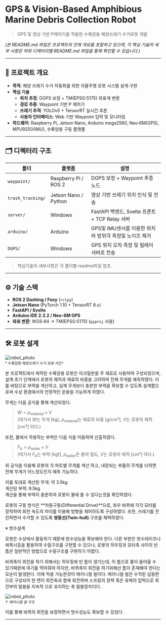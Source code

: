 # GPS & Vision‑Based Amphibious Marine Debris Collection Robot

> GPS 및 영상 기반 P제어기를 적용한 수륙양용 해양쓰레기 수거로봇 개발

*(본 README.md 파일은 프로젝트의 전체 개요를 포함하고 있으며, 각 핵심 기술의 세부 사항은 하위 디렉터리별 README.md 파일을 통해 확인할 수 있습니다.)*

---

## 📌 프로젝트 개요

- **목적**: 해양 쓰레기 수거 자동화를 위한 자율주행 로봇 시스템 설계·구현
- **핵심 기술**  
  - **위치 추정**: DGPS 보정 + TM(EPSG:5175) 좌표계 변환  
  - **경로 추종**: Waypoint 기반 P 제어기  
  - **쓰레기 추적**: YOLOv5 + TensorRT 실시간 추론  
  - **사용자 인터페이스**: Web 기반 Waypoint 입력 및 모니터링
- **하드웨어**: Raspberry Pi, Jetson Nano, Arduino mega2560, Neo‑6M(GPS), MPU9250(IMU), 수륙양용 구동 플랫폼

---

## 🗂️ 디렉터리 구조

| 폴더                | 플랫폼                      | 설명                                      |
|---------------------|-----------------------------|-------------------------------------------|
| `waypoint/`         | Raspberry Pi / ROS 2        | DGPS 보정 + Waypoint 추종 노드              |
| `trash_tracking/`   | Jetson Nano / Python        | 영상 기반 쓰레기 위치 인식 및 전송           |
| `server/`           | Windows                     | FastAPI 백엔드, Svelte 프론트 + TCP Relay 서버 |
| `arduino/`          | Arduino                     | GPS및 IMU센서를 이용한 위치와 방위각 측정및 노이즈 제거|
| `DGPS/`             | Windows                     | GPS 위치 오차 측정 및 릴레이 서버로 전송           |

> 핵심기술의 세부사항은 각 폴더별 readme파일 참조.

---

## ⚙️ 기술 스택

- **ROS 2 Dashing / Foxy** (`rclpy`)
- **Jetson Nano** (PyTorch 1.10 + TensorRT 8.x)
- **FastAPI / Svelte**
- **Arduino IDE 2.3.2 / Neo-6M GPS**
- **좌표 변환**: WGS‑84 → TM(EPSG:5175) (`pyproj` 사용)

---

## 🛠️ 로봇 설계

![robot_photo](https://drive.google.com/uc?export=view&id=1js2hFgn9yw9kBC1bLLEw2Lgo3DgyNQmg)  
<sub>* 수륙양용 해양쓰레기 수거 로봇 사진*</sub>

본 프로젝트에서 제작된 수륙양용 로봇은 아크릴판을 주 재료로 사용하여 구성되었으며, 설계 초기 단계에서 로봇의 체적과 재료의 비중을 고려하여 전체 무게를 예측하였다. 이를 바탕으로 부력을 계산하고, 실제 무게보다 충분한 부력을 확보할 수 있도록 설계함으로써 수상 환경에서의 안정적인 운용을 가능하게 하였다.

무게는 다음 공식을 통해 계산되었다.

> $W = \rho_{\text{material}} \times V$  
> (여기서 $W$는 무게 [kg], $\rho_{\text{material}}$는 재료의 비중 [g/cm³], $V$는 로봇의 체적 [cm³] 이다.)

또한, 물에서 작용하는 부력은 다음 식을 이용하여 산출하였다.

> $F_b = \rho_{\text{water}} \times V$  
> (여기서 $F_b$는 부력 [kgf], $\rho_{\text{water}}$은 물의 밀도, $V$는 로봇의 체적 [cm³] 이다.)

위 공식을 이용해 로봇의 각 파트별 무게를 계산 하고, 내장되는 부품의 무게를 더하면 전체 무게가 어느정도인지 예측 가능하다.

이를 토대로 계산된 무게: 약 3.5kg \
계산된 부력: 9.5kg \
계산을 통해 부력이 충분하여 로봇이 물에 뜰 수 있다는것을 확인하였다.



로봇의 구동 방식은 **차동구동(Differential Drive)**으로, 좌우 바퀴에 각각 모터를 장착하여 회전 속도의 차이를 이용해 방향을 제어하도록 구성하였다. 또한, 쓰레기를 전진하면서 수거할 수 있도록 **쌍동선(Twin-hull)** 구조를 채택하였다.

※ 방수설계

로봇은 수상에서 활동하기 때문에 방수성능을 확보해야 한다. 다른 부분은 방수테이프나 에폭시등을 활용하여 수밀구조를 구현할 수 있으나, 로봇의 하우징과 모터축 사이의 빈틈은 일반적인 방법으로 수밀구조를 구현하기 어렵다.

바퀴축이 회전을 하기 위해서는 하우징에 빈 틈이 생기는데, 이 틈으로 물이 들어올 수 있기때문에 여기를 막아줘야 하지만, 바퀴축이 회전을 하기위해선 틈이 존재해야 한다는 모순이 발생한다. 이때 적용 가능한것이 메카니컬 씰이다. 메카니컬 씰은 수직된 섭동면 으로 구성되어 한 면이 회전축과 함께 회전하며 스프링의 장력 혹은 유체의 압력으로 회전부의 밀봉을 지속적 으로 유지하는 축 밀봉장치이다.

![robot_photo](https://drive.google.com/uc?export=view&id=1mJNYOKdsUvp4fko-kgF80gJ-L9xN7oeA)  
<sub>*↑ 메카니컬 씰 구조*</sub>

이를 통해 바퀴의 회전을 보장하면서 방수성능도 확보할 수 있었다.

---